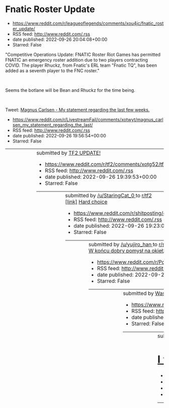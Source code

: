 # Fnatic Roster Update
 - https://www.reddit.com/r/leagueoflegends/comments/xou4jc/fnatic_roster_update/
 - RSS feed: http://www.reddit.com/.rss
 - date published: 2022-09-26 20:04:08+00:00
 - Starred: False

<!-- SC_OFF --><div class="md"><p>&quot;Competitive Operations Update: FNATIC Roster Riot Games has permitted FNATIC an emergency roster addition due to two players contracting COVID. The player Rhuckz, from Fnatic's ERL team &quot;Fnatic TQ&quot;, has been added as a seventh player to the FNC roster.&quot;</p> <p>&#x200b;</p> <p>Seems the botlane will be Bean and Rhuckz for the time being.</p> <p>&#x200b;</p> <p>Tweet: <a href="https://twitter.com/lolesports/status/1574489460699381760?cxt=HHwWg

# Magnus Carlsen - My statement regarding the last few weeks.
 - https://www.reddit.com/r/LivestreamFail/comments/xotwyt/magnus_carlsen_my_statement_regarding_the_last/
 - RSS feed: http://www.reddit.com/.rss
 - date published: 2022-09-26 19:56:54+00:00
 - Starred: False

<table> <tr><td> <a href="https://www.reddit.com/r/LivestreamFail/comments/xotwyt/magnus_carlsen_my_statement_regarding_the_last/"> <img alt="Magnus Carlsen - My statement regarding the last few weeks." src="https://external-preview.redd.it/o-bj2niYHA_hI5Nv8qrkUmDeFDrs-9fr_vawNPA-FbI.jpg?width=640&amp;crop=smart&amp;auto=webp&amp;s=f74a773e201e2e28bea8f31cfb907849f7b08c3e" title="Magnus Carlsen - My statement regarding the last few weeks." /> </a> </td><td> &#32; submitted by &#32; <a href="http

# TF2 UPDATE!
 - https://www.reddit.com/r/tf2/comments/xotg52/tf2_update/
 - RSS feed: http://www.reddit.com/.rss
 - date published: 2022-09-26 19:39:53+00:00
 - Starred: False

<table> <tr><td> <a href="https://www.reddit.com/r/tf2/comments/xotg52/tf2_update/"> <img alt="TF2 UPDATE!" src="https://b.thumbs.redditmedia.com/q7O4UGpIqI0TW5kduYgYymOF5ZRP8PyTuPbu3X483AI.jpg" title="TF2 UPDATE!" /> </a> </td><td> &#32; submitted by &#32; <a href="https://www.reddit.com/user/StaringCat_0"> /u/StaringCat_0 </a> &#32; to &#32; <a href="https://www.reddit.com/r/tf2/"> r/tf2 </a> <br /> <span><a href="https://www.reddit.com/gallery/xotg52">[link]</a></span> &#32; <span><a href="ht

# Hard choice
 - https://www.reddit.com/r/shitposting/comments/xosz7f/hard_choice/
 - RSS feed: http://www.reddit.com/.rss
 - date published: 2022-09-26 19:23:07+00:00
 - Starred: False

<table> <tr><td> <a href="https://www.reddit.com/r/shitposting/comments/xosz7f/hard_choice/"> <img alt="Hard choice" src="https://preview.redd.it/pu8ewt4j79q91.jpg?width=320&amp;crop=smart&amp;auto=webp&amp;s=c32d3eee88000cc77ea5a95d3812b5cabd50eaa7" title="Hard choice" /> </a> </td><td> &#32; submitted by &#32; <a href="https://www.reddit.com/user/yujiro_han"> /u/yujiro_han </a> &#32; to &#32; <a href="https://www.reddit.com/r/shitposting/"> r/shitposting </a> <br /> <span><a href="https://i.re

# W końcu dobry pomysł na okiełznanie inflacji. Tak jakby.
 - https://www.reddit.com/r/Polska/comments/xory8w/w_końcu_dobry_pomysł_na_okiełznanie_inflacji_tak/
 - RSS feed: http://www.reddit.com/.rss
 - date published: 2022-09-26 18:45:49+00:00
 - Starred: False

<table> <tr><td> <a href="https://www.reddit.com/r/Polska/comments/xory8w/w_końcu_dobry_pomysł_na_okiełznanie_inflacji_tak/"> <img alt="W końcu dobry pomysł na okiełznanie inflacji. Tak jakby." src="https://external-preview.redd.it/bfSr4wyPVaJrf8X40R_pYpN-CH6DKRoS8Sw2Xl6vpQ8.jpg?width=640&amp;crop=smart&amp;auto=webp&amp;s=87eeaf63dbbe68a1b9f8f7066b5589eb0a25ed72" title="W końcu dobry pomysł na okiełznanie inflacji. Tak jakby." /> </a> </td><td> &#32; submitted by &#32; <a href="https://www.redd

# Wasps are living creatures too and needs to be preserved!!
 - https://www.reddit.com/r/wholesomememes/comments/xorw0f/wasps_are_living_creatures_too_and_needs_to_be/
 - RSS feed: http://www.reddit.com/.rss
 - date published: 2022-09-26 18:43:26+00:00
 - Starred: False

<table> <tr><td> <a href="https://www.reddit.com/r/wholesomememes/comments/xorw0f/wasps_are_living_creatures_too_and_needs_to_be/"> <img alt="Wasps are living creatures too and needs to be preserved!!" src="https://preview.redd.it/wivhkg3g09q91.jpg?width=640&amp;crop=smart&amp;auto=webp&amp;s=918d0d605309f1e69e0c93defccfdb88f741a618" title="Wasps are living creatures too and needs to be preserved!!" /> </a> </td><td> &#32; submitted by &#32; <a href="https://www.reddit.com/user/4typical"> /u/4ty

# I wonder when will this subreddit get banned. Well at least Slovakia will join too.
 - https://www.reddit.com/r/2visegrad4you/comments/xoqz7w/i_wonder_when_will_this_subreddit_get_banned_well/
 - RSS feed: http://www.reddit.com/.rss
 - date published: 2022-09-26 18:09:51+00:00
 - Starred: False

<table> <tr><td> <a href="https://www.reddit.com/r/2visegrad4you/comments/xoqz7w/i_wonder_when_will_this_subreddit_get_banned_well/"> <img alt="I wonder when will this subreddit get banned. Well at least Slovakia will join too." src="https://preview.redd.it/vmoetvddu8q91.png?width=640&amp;crop=smart&amp;auto=webp&amp;s=fbe934d09c60817ad82448f8bcb03255f41dc44d" title="I wonder when will this subreddit get banned. Well at least Slovakia will join too." /> </a> </td><td> &#32; submitted by &#32; <a

# is this true?
 - https://www.reddit.com/r/poland/comments/xoqjv0/is_this_true/
 - RSS feed: http://www.reddit.com/.rss
 - date published: 2022-09-26 17:54:45+00:00
 - Starred: False

<table> <tr><td> <a href="https://www.reddit.com/r/poland/comments/xoqjv0/is_this_true/"> <img alt="is this true?" src="https://preview.redd.it/jkpewi3aa7q91.jpg?width=640&amp;crop=smart&amp;auto=webp&amp;s=97742c9851df9b67bb8dd81c35c36c28c0e29bc6" title="is this true?" /> </a> </td><td> &#32; submitted by &#32; <a href="https://www.reddit.com/user/Comfortable_Oil_4519"> /u/Comfortable_Oil_4519 </a> &#32; to &#32; <a href="https://www.reddit.com/r/poland/"> r/poland </a> <br /> <span><a href="ht

# Guess what kind of project i am building currently
 - https://www.reddit.com/r/ProgrammerHumor/comments/xoqgwf/guess_what_kind_of_project_i_am_building_currently/
 - RSS feed: http://www.reddit.com/.rss
 - date published: 2022-09-26 17:51:37+00:00
 - Starred: False

<table> <tr><td> <a href="https://www.reddit.com/r/ProgrammerHumor/comments/xoqgwf/guess_what_kind_of_project_i_am_building_currently/"> <img alt="Guess what kind of project i am building currently" src="https://preview.redd.it/ggo41644r8q91.png?width=640&amp;crop=smart&amp;auto=webp&amp;s=bc344d04701b1ebec5e05de80156e33f9cd8ca78" title="Guess what kind of project i am building currently" /> </a> </td><td> &#32; submitted by &#32; <a href="https://www.reddit.com/user/WorshipTheSofa"> /u/WorshipT

# Zaraz odleci
 - https://www.reddit.com/r/Polska_wpz/comments/xopyii/zaraz_odleci/
 - RSS feed: http://www.reddit.com/.rss
 - date published: 2022-09-26 17:32:53+00:00
 - Starred: False

<table> <tr><td> <a href="https://www.reddit.com/r/Polska_wpz/comments/xopyii/zaraz_odleci/"> <img alt="Zaraz odleci" src="https://preview.redd.it/3eyn3quon8q91.gif?width=640&amp;crop=smart&amp;s=f1fa135314202bff945f275383557d39817f6b75" title="Zaraz odleci" /> </a> </td><td> &#32; submitted by &#32; <a href="https://www.reddit.com/user/sajs0n"> /u/sajs0n </a> &#32; to &#32; <a href="https://www.reddit.com/r/Polska_wpz/"> r/Polska_wpz </a> <br /> <span><a href="https://i.redd.it/3eyn3quon8q91.gi

# cursed mom
 - https://www.reddit.com/r/goodanimemes/comments/xopr1g/cursed_mom/
 - RSS feed: http://www.reddit.com/.rss
 - date published: 2022-09-26 17:25:16+00:00
 - Starred: False

<table> <tr><td> <a href="https://www.reddit.com/r/goodanimemes/comments/xopr1g/cursed_mom/"> <img alt="cursed mom" src="https://preview.redd.it/6zz2wxmhm8q91.jpg?width=640&amp;crop=smart&amp;auto=webp&amp;s=8027c57ecf169ff49c3ee6f3fb0d726ca122424c" title="cursed mom" /> </a> </td><td> &#32; submitted by &#32; <a href="https://www.reddit.com/user/DragonofFantasya"> /u/DragonofFantasya </a> &#32; to &#32; <a href="https://www.reddit.com/r/goodanimemes/"> r/goodanimemes </a> <br /> <span><a href="

# hello, awesome people of Poland! is this thing known in your country and true?
 - https://www.reddit.com/r/poland/comments/xop3vt/hello_awesome_people_of_poland_is_this_thing/
 - RSS feed: http://www.reddit.com/.rss
 - date published: 2022-09-26 17:01:40+00:00
 - Starred: False

<table> <tr><td> <a href="https://www.reddit.com/r/poland/comments/xop3vt/hello_awesome_people_of_poland_is_this_thing/"> <img alt="hello, awesome people of Poland! is this thing known in your country and true?" src="https://preview.redd.it/7bk63hr9i8q91.png?width=640&amp;crop=smart&amp;auto=webp&amp;s=f0754e7900a251d381d1797256cb9dfd0f4079d4" title="hello, awesome people of Poland! is this thing known in your country and true?" /> </a> </td><td> &#32; submitted by &#32; <a href="https://www.red

# Have a little respect
 - https://www.reddit.com/r/dankmemes/comments/xoow69/have_a_little_respect/
 - RSS feed: http://www.reddit.com/.rss
 - date published: 2022-09-26 16:54:19+00:00
 - Starred: False

<table> <tr><td> <a href="https://www.reddit.com/r/dankmemes/comments/xoow69/have_a_little_respect/"> <img alt="Have a little respect" src="https://preview.redd.it/0cme1ivyg8q91.png?width=640&amp;crop=smart&amp;auto=webp&amp;s=33f9800bb93930f920abb194160fe16ef6f01dae" title="Have a little respect" /> </a> </td><td> &#32; submitted by &#32; <a href="https://www.reddit.com/user/wat_r_u_doin_stepbro"> /u/wat_r_u_doin_stepbro </a> &#32; to &#32; <a href="https://www.reddit.com/r/dankmemes/"> r/dankm

# Putin grants Russian citizenship to U.S. whistleblower Edward Snowden
 - https://www.reddit.com/r/worldnews/comments/xonl8h/putin_grants_russian_citizenship_to_us/
 - RSS feed: http://www.reddit.com/.rss
 - date published: 2022-09-26 16:07:14+00:00
 - Starred: False

&#32; submitted by &#32; <a href="https://www.reddit.com/user/AccurateSource2"> /u/AccurateSource2 </a> &#32; to &#32; <a href="https://www.reddit.com/r/worldnews/"> r/worldnews </a> <br /> <span><a href="https://www.reuters.com/world/europe/putin-grants-russian-citizenship-us-whistleblower-edward-snowden-2022-09-26/">[link]</a></span> &#32; <span><a href="https://www.reddit.com/r/worldnews/comments/xonl8h/putin_grants_russian_citizenship_to_us/">[comments]</a></span>

# 🍞‏‏‎ ‎‏‏‎ ‎‏‏‎ ‎‏‏‎ ‎‏‏‎ ‎‏‏‎ ‎‏‏‎ ‎‏‏‎ ‎‏‏‎ ‎‏‏‎ ‎‏‏‎ ‎‏‏‎ ‎‏‏‎ ‎
 - https://www.reddit.com/r/discordVideos/comments/xon97u/_/
 - RSS feed: http://www.reddit.com/.rss
 - date published: 2022-09-26 15:55:55+00:00
 - Starred: False

<table> <tr><td> <a href="https://www.reddit.com/r/discordVideos/comments/xon97u/_/"> <img alt="🍞‏‏‎ ‎‏‏‎ ‎‏‏‎ ‎‏‏‎ ‎‏‏‎ ‎‏‏‎ ‎‏‏‎ ‎‏‏‎ ‎‏‏‎ ‎‏‏‎ ‎‏‏‎ ‎‏‏‎ ‎‏‏‎ ‎" src="https://external-preview.redd.it/c1EwAnxaQ0-ubmDqfEgihO9PAp_Zz1NklHc_R-n0t0Y.png?width=640&amp;crop=smart&amp;auto=webp&amp;s=bb3736abec7a838dae3561cbbd47b0dd17152ec6" title="🍞‏‏‎ ‎‏‏‎ ‎‏‏‎ ‎‏‏‎ ‎‏‏‎ ‎‏‏‎ ‎‏‏‎ ‎‏‏‎ ‎‏‏‎ ‎‏‏‎ ‎‏‏‎ ‎‏‏‎ ‎‏‏‎ ‎" /> </a> </td><td> &#32; submitted by &#32; <a href="https://www.reddit.com/user/ATAXAM">

# Midas
 - https://www.reddit.com/r/Polska/comments/xomrk5/midas/
 - RSS feed: http://www.reddit.com/.rss
 - date published: 2022-09-26 15:37:55+00:00
 - Starred: False

<table> <tr><td> <a href="https://www.reddit.com/r/Polska/comments/xomrk5/midas/"> <img alt="Midas" src="https://preview.redd.it/zi2mj4y738q91.png?width=640&amp;crop=smart&amp;auto=webp&amp;s=2d92904a1f8a1a0acf51502d6dddfa0fa53eaa1e" title="Midas" /> </a> </td><td> &#32; submitted by &#32; <a href="https://www.reddit.com/user/woj-tek"> /u/woj-tek </a> &#32; to &#32; <a href="https://www.reddit.com/r/Polska/"> r/Polska </a> <br /> <span><a href="https://i.redd.it/zi2mj4y738q91.png">[link]</a></sp

# ಠ_ಠ
 - https://www.reddit.com/r/gaming/comments/xomdw9/ಠ_ಠ/
 - RSS feed: http://www.reddit.com/.rss
 - date published: 2022-09-26 15:24:14+00:00
 - Starred: False

<table> <tr><td> <a href="https://www.reddit.com/r/gaming/comments/xomdw9/ಠ_ಠ/"> <img alt="ಠ_ಠ" src="https://external-preview.redd.it/Zjsk-CNa6Ediz6E2PlGJigaquYo027f8oOtH4W8k1KU.jpg?width=640&amp;crop=smart&amp;auto=webp&amp;s=fe21d689227c103c6b86d7848df7b646cabffbf6" title="ಠ_ಠ" /> </a> </td><td> &#32; submitted by &#32; <a href="https://www.reddit.com/user/DFWV"> /u/DFWV </a> &#32; to &#32; <a href="https://www.reddit.com/r/gaming/"> r/gaming </a> <br /> <span><a href="https://i.imgur.com/Nt5m

# Трепещи Украина! 🤦‍♂️
 - https://www.reddit.com/r/ukraine/comments/xomc4d/трепещи_украина/
 - RSS feed: http://www.reddit.com/.rss
 - date published: 2022-09-26 15:22:26+00:00
 - Starred: False

<table> <tr><td> <a href="https://www.reddit.com/r/ukraine/comments/xomc4d/трепещи_украина/"> <img alt="Трепещи Украина! 🤦‍♂️" src="https://preview.redd.it/qb4i5mzi08q91.png?width=640&amp;crop=smart&amp;auto=webp&amp;s=936f12fd5e731b4b35fdeb9e4bfdc36f595d8cae" title="Трепещи Украина! 🤦‍♂️" /> </a> </td><td> &#32; submitted by &#32; <a href="https://www.reddit.com/user/Historical_Branch391"> /u/Historical_Branch391 </a> &#32; to &#32; <a href="https://www.reddit.com/r/ukraine/"> r/ukraine </a> <b

# Polska znika. "Rodzina? Dziękuję, mam lepsze hobby"
 - https://www.reddit.com/r/Polska/comments/xom2as/polska_znika_rodzina_dziękuję_mam_lepsze_hobby/
 - RSS feed: http://www.reddit.com/.rss
 - date published: 2022-09-26 15:12:32+00:00
 - Starred: False

<table> <tr><td> <a href="https://www.reddit.com/r/Polska/comments/xom2as/polska_znika_rodzina_dziękuję_mam_lepsze_hobby/"> <img alt="Polska znika. &quot;Rodzina? Dziękuję, mam lepsze hobby&quot;" src="https://external-preview.redd.it/vkfgiFj2zaI3XkLRprWGz9LvSw6Z5z9D9_qsu9PABy0.jpg?width=640&amp;crop=smart&amp;auto=webp&amp;s=51293ab56c980885aa207291014fa072e64b60f4" title="Polska znika. &quot;Rodzina? Dziękuję, mam lepsze hobby&quot;" /> </a> </td><td> &#32; submitted by &#32; <a href="https://

# Ran into Leclerc while walking home
 - https://www.reddit.com/r/formula1/comments/xolkod/ran_into_leclerc_while_walking_home/
 - RSS feed: http://www.reddit.com/.rss
 - date published: 2022-09-26 14:55:06+00:00
 - Starred: False

<table> <tr><td> <a href="https://www.reddit.com/r/formula1/comments/xolkod/ran_into_leclerc_while_walking_home/"> <img alt="Ran into Leclerc while walking home" src="https://preview.redd.it/okpm4pnpv7q91.jpg?width=640&amp;crop=smart&amp;auto=webp&amp;s=454672fcec3c76d21583d370ae5aa70295a1abd3" title="Ran into Leclerc while walking home" /> </a> </td><td> &#32; submitted by &#32; <a href="https://www.reddit.com/user/PistaCaster"> /u/PistaCaster </a> &#32; to &#32; <a href="https://www.reddit.com

# Is this worth breaking up with my boyfriend over this?
 - https://www.reddit.com/r/teenagers/comments/xokttf/is_this_worth_breaking_up_with_my_boyfriend_over/
 - RSS feed: http://www.reddit.com/.rss
 - date published: 2022-09-26 14:27:15+00:00
 - Starred: False

<!-- SC_OFF --><div class="md"><p>Is this worth breaking up with my boyfriend over?</p> <p>I (19f) and my boyfriend (20m) were having sex and he keeps making Clash Royale references during sex.</p> <p>For context we've been in a relationship for about four months and he's always been a huge fan of the game Clash Royale. I never really had a problem with it until it started getting in the way of our intimate times. Before we have sex he always says &quot;time to play Clash Royale&quot; as if it's

# man slaps bear in face, while defending dogs and gf.
 - https://www.reddit.com/r/nextfuckinglevel/comments/xoksx4/man_slaps_bear_in_face_while_defending_dogs_and_gf/
 - RSS feed: http://www.reddit.com/.rss
 - date published: 2022-09-26 14:26:17+00:00
 - Starred: False

&#32; submitted by &#32; <a href="https://www.reddit.com/user/QuestionableSpoon"> /u/QuestionableSpoon </a> &#32; to &#32; <a href="https://www.reddit.com/r/nextfuckinglevel/"> r/nextfuckinglevel </a> <br /> <span><a href="https://v.redd.it/7a9izekkq7q91">[link]</a></span> &#32; <span><a href="https://www.reddit.com/r/nextfuckinglevel/comments/xoksx4/man_slaps_bear_in_face_while_defending_dogs_and_gf/">[comments]</a></span>

# Na chodniku przed kościołem wypisała hasła poparcia dla społeczności LGBTQ+ i krytyczne wobec Kościoła. Policja zakuła ją w kajdanki.
 - https://www.reddit.com/r/Polska/comments/xokkx2/na_chodniku_przed_kościołem_wypisała_hasła/
 - RSS feed: http://www.reddit.com/.rss
 - date published: 2022-09-26 14:17:53+00:00
 - Starred: False

<table> <tr><td> <a href="https://www.reddit.com/r/Polska/comments/xokkx2/na_chodniku_przed_kościołem_wypisała_hasła/"> <img alt="Na chodniku przed kościołem wypisała hasła poparcia dla społeczności LGBTQ+ i krytyczne wobec Kościoła. Policja zakuła ją w kajdanki." src="https://external-preview.redd.it/Vrl81_1jFRgVj35pH9PHKYx43n0gfv4yCFoP3pJFs-Y.jpg?width=640&amp;crop=smart&amp;auto=webp&amp;s=6ccbc75d23eabcb11c0106800fc46aa7a16e1d71" title="Na chodniku przed kościołem wypisała hasła poparcia dla

# According to esportmaniacos ocelote had to sell his shares of g2 in order to keep the team in the LEC
 - https://www.reddit.com/r/leagueoflegends/comments/xokj3f/according_to_esportmaniacos_ocelote_had_to_sell/
 - RSS feed: http://www.reddit.com/.rss
 - date published: 2022-09-26 14:15:55+00:00
 - Starred: False

<table> <tr><td> <a href="https://www.reddit.com/r/leagueoflegends/comments/xokj3f/according_to_esportmaniacos_ocelote_had_to_sell/"> <img alt="According to esportmaniacos ocelote had to sell his shares of g2 in order to keep the team in the LEC" src="https://external-preview.redd.it/yE8CIrDvv9hLiuZcChaI8lp4B3ttwVwnTG9Ppbl2ncw.jpg?width=640&amp;crop=smart&amp;auto=webp&amp;s=c2e685f7671c3106e1f43e7482d54dd8393a9ac4" title="According to esportmaniacos ocelote had to sell his shares of g2 in order

# What is a TV show you got really far into but eventually quit watching before its conclusion?
 - https://www.reddit.com/r/AskReddit/comments/xokehw/what_is_a_tv_show_you_got_really_far_into_but/
 - RSS feed: http://www.reddit.com/.rss
 - date published: 2022-09-26 14:11:03+00:00
 - Starred: False

&#32; submitted by &#32; <a href="https://www.reddit.com/user/shamanKAshamanTAKA"> /u/shamanKAshamanTAKA </a> &#32; to &#32; <a href="https://www.reddit.com/r/AskReddit/"> r/AskReddit </a> <br /> <span><a href="https://www.reddit.com/r/AskReddit/comments/xokehw/what_is_a_tv_show_you_got_really_far_into_but/">[link]</a></span> &#32; <span><a href="https://www.reddit.com/r/AskReddit/comments/xokehw/what_is_a_tv_show_you_got_really_far_into_but/">[comments]</a></span>

# Info on Ayaka’s outfit , via uncle DD
 - https://www.reddit.com/r/Genshin_Impact_Leaks/comments/xojwgh/info_on_ayakas_outfit_via_uncle_dd/
 - RSS feed: http://www.reddit.com/.rss
 - date published: 2022-09-26 13:51:52+00:00
 - Starred: False

<table> <tr><td> <a href="https://www.reddit.com/r/Genshin_Impact_Leaks/comments/xojwgh/info_on_ayakas_outfit_via_uncle_dd/"> <img alt="Info on Ayaka’s outfit , via uncle DD" src="https://preview.redd.it/iin0zgnfk7q91.jpg?width=640&amp;crop=smart&amp;auto=webp&amp;s=ecd00dfe9d75a6baca8f81600db7bb92bcd50b18" title="Info on Ayaka’s outfit , via uncle DD" /> </a> </td><td> &#32; submitted by &#32; <a href="https://www.reddit.com/user/Fair-Order7157"> /u/Fair-Order7157 </a> &#32; to &#32; <a href="h

# X
 - https://www.reddit.com/r/LeagueOfMemes/comments/xojruy/x/
 - RSS feed: http://www.reddit.com/.rss
 - date published: 2022-09-26 13:46:51+00:00
 - Starred: False

<table> <tr><td> <a href="https://www.reddit.com/r/LeagueOfMemes/comments/xojruy/x/"> <img alt="X" src="https://preview.redd.it/e243vlyij7q91.jpg?width=640&amp;crop=smart&amp;auto=webp&amp;s=45744b4389b073435484625e90297807b6eab3f2" title="X" /> </a> </td><td> &#32; submitted by &#32; <a href="https://www.reddit.com/user/RipAccomplished9273"> /u/RipAccomplished9273 </a> &#32; to &#32; <a href="https://www.reddit.com/r/LeagueOfMemes/"> r/LeagueOfMemes </a> <br /> <span><a href="https://i.redd.it/

# Ksiadz na Tik-tok ocenia chlopcow z dziewczynkami
 - https://www.reddit.com/r/Polska/comments/xoj6mn/ksiadz_na_tiktok_ocenia_chlopcow_z_dziewczynkami/
 - RSS feed: http://www.reddit.com/.rss
 - date published: 2022-09-26 13:22:53+00:00
 - Starred: False

<table> <tr><td> <a href="https://www.reddit.com/r/Polska/comments/xoj6mn/ksiadz_na_tiktok_ocenia_chlopcow_z_dziewczynkami/"> <img alt="Ksiadz na Tik-tok ocenia chlopcow z dziewczynkami" src="https://external-preview.redd.it/OvNtMF2RZt2xXNKB7U6f2t6zlMCH24lHF2KLL6xCgH4.png?width=640&amp;crop=smart&amp;auto=webp&amp;s=87bb31c1b8ae6235caf5291524b4bfee7d740ef9" title="Ksiadz na Tik-tok ocenia chlopcow z dziewczynkami" /> </a> </td><td> &#32; submitted by &#32; <a href="https://www.reddit.com/user/Ld

# Arab teens film themselves going around Italy trying to intimidate women, Italian man steps in.
 - https://www.reddit.com/r/WinStupidPrizes/comments/xoilih/arab_teens_film_themselves_going_around_italy/
 - RSS feed: http://www.reddit.com/.rss
 - date published: 2022-09-26 12:59:08+00:00
 - Starred: False

<table> <tr><td> <a href="https://www.reddit.com/r/WinStupidPrizes/comments/xoilih/arab_teens_film_themselves_going_around_italy/"> <img alt="Arab teens film themselves going around Italy trying to intimidate women, Italian man steps in." src="https://external-preview.redd.it/ivc5bNSLEKZCmxHbBdnwIcjmIIQ0r0bRQUkII_yqyu4.png?width=320&amp;crop=smart&amp;auto=webp&amp;s=9635fda2bbe5bc12d3d33e1b834b47c738588c07" title="Arab teens film themselves going around Italy trying to intimidate women, Italian

# we're not related by blood so it's okay right?
 - https://www.reddit.com/r/dankmemes/comments/xoi6hw/were_not_related_by_blood_so_its_okay_right/
 - RSS feed: http://www.reddit.com/.rss
 - date published: 2022-09-26 12:40:32+00:00
 - Starred: False

<table> <tr><td> <a href="https://www.reddit.com/r/dankmemes/comments/xoi6hw/were_not_related_by_blood_so_its_okay_right/"> <img alt="we're not related by blood so it's okay right?" src="https://preview.redd.it/xukjr0yo77q91.jpg?width=640&amp;crop=smart&amp;auto=webp&amp;s=79f430850100732af2a9250bcc1bcf9b97ac7cef" title="we're not related by blood so it's okay right?" /> </a> </td><td> &#32; submitted by &#32; <a href="https://www.reddit.com/user/wat_r_u_doin_stepbro"> /u/wat_r_u_doin_stepbro </

# its me, im that friend
 - https://www.reddit.com/r/shitposting/comments/xoi0dp/its_me_im_that_friend/
 - RSS feed: http://www.reddit.com/.rss
 - date published: 2022-09-26 12:32:39+00:00
 - Starred: False

<table> <tr><td> <a href="https://www.reddit.com/r/shitposting/comments/xoi0dp/its_me_im_that_friend/"> <img alt="its me, im that friend" src="https://preview.redd.it/jfbu5fpa67q91.gif?width=320&amp;crop=smart&amp;s=227b0f9e521af008acd6374fae81681b96f9d31f" title="its me, im that friend" /> </a> </td><td> &#32; submitted by &#32; <a href="https://www.reddit.com/user/justundead"> /u/justundead </a> &#32; to &#32; <a href="https://www.reddit.com/r/shitposting/"> r/shitposting </a> <br /> <span><a 

# False alarm guys
 - https://www.reddit.com/r/funny/comments/xoh87t/false_alarm_guys/
 - RSS feed: http://www.reddit.com/.rss
 - date published: 2022-09-26 11:57:25+00:00
 - Starred: False

<table> <tr><td> <a href="https://www.reddit.com/r/funny/comments/xoh87t/false_alarm_guys/"> <img alt="False alarm guys" src="https://preview.redd.it/svhkbvj007q91.jpg?width=640&amp;crop=smart&amp;auto=webp&amp;s=ab5ffd47dde4bfaf0ac30333c9cc64fe5712a568" title="False alarm guys" /> </a> </td><td> &#32; submitted by &#32; <a href="https://www.reddit.com/user/jakepaulfanxd"> /u/jakepaulfanxd </a> &#32; to &#32; <a href="https://www.reddit.com/r/funny/"> r/funny </a> <br /> <span><a href="https://i

# No Alt Sprint for Kusanali (look at the last line)
 - https://www.reddit.com/r/Genshin_Impact_Leaks/comments/xoh7ke/no_alt_sprint_for_kusanali_look_at_the_last_line/
 - RSS feed: http://www.reddit.com/.rss
 - date published: 2022-09-26 11:56:32+00:00
 - Starred: False

<table> <tr><td> <a href="https://www.reddit.com/r/Genshin_Impact_Leaks/comments/xoh7ke/no_alt_sprint_for_kusanali_look_at_the_last_line/"> <img alt="No Alt Sprint for Kusanali (look at the last line)" src="https://preview.redd.it/gy1vabquz6q91.jpg?width=640&amp;crop=smart&amp;auto=webp&amp;s=9ca23169976b0b26854b9be1481e4bbcb352a418" title="No Alt Sprint for Kusanali (look at the last line)" /> </a> </td><td> &#32; submitted by &#32; <a href="https://www.reddit.com/user/APerson567i"> /u/APerson5

# does anyone know where I can exchange this to current 500zl? I've got some at home but don't know if it's worth anything today...
 - https://www.reddit.com/r/poland/comments/xoh21s/does_anyone_know_where_i_can_exchange_this_to/
 - RSS feed: http://www.reddit.com/.rss
 - date published: 2022-09-26 11:49:15+00:00
 - Starred: False

<table> <tr><td> <a href="https://www.reddit.com/r/poland/comments/xoh21s/does_anyone_know_where_i_can_exchange_this_to/"> <img alt="does anyone know where I can exchange this to current 500zl? I've got some at home but don't know if it's worth anything today..." src="https://a.thumbs.redditmedia.com/qDZMTzCVUUpmjjQdnxONcGUD3A92U4NaVwG-AMnpR44.jpg" title="does anyone know where I can exchange this to current 500zl? I've got some at home but don't know if it's worth anything today..." /> </a> </t

# Zabezpieczenie wyborów 2023 przed fałszerstwem
 - https://www.reddit.com/r/Polska_wpz/comments/xogf30/zabezpieczenie_wyborów_2023_przed_fałszerstwem/
 - RSS feed: http://www.reddit.com/.rss
 - date published: 2022-09-26 11:18:41+00:00
 - Starred: False

<table> <tr><td> <a href="https://www.reddit.com/r/Polska_wpz/comments/xogf30/zabezpieczenie_wyborów_2023_przed_fałszerstwem/"> <img alt="Zabezpieczenie wyborów 2023 przed fałszerstwem" src="https://preview.redd.it/r3fry1h3t6q91.png?width=640&amp;crop=smart&amp;auto=webp&amp;s=f6a383edd000abc07a0987d11fb0ccfcd7072fa1" title="Zabezpieczenie wyborów 2023 przed fałszerstwem" /> </a> </td><td> &#32; submitted by &#32; <a href="https://www.reddit.com/user/CogitoXP"> /u/CogitoXP </a> &#32; to &#32; <a

# Zabezpieczenie wyborów 2023 przed fałszerstwem
 - https://www.reddit.com/r/Polska/comments/xog7zo/zabezpieczenie_wyborów_2023_przed_fałszerstwem/
 - RSS feed: http://www.reddit.com/.rss
 - date published: 2022-09-26 11:08:50+00:00
 - Starred: False

<table> <tr><td> <a href="https://www.reddit.com/r/Polska/comments/xog7zo/zabezpieczenie_wyborów_2023_przed_fałszerstwem/"> <img alt="Zabezpieczenie wyborów 2023 przed fałszerstwem" src="https://preview.redd.it/jq0y5bdcr6q91.png?width=640&amp;crop=smart&amp;auto=webp&amp;s=640b29822039150b77b14d1054394089039a5cc7" title="Zabezpieczenie wyborów 2023 przed fałszerstwem" /> </a> </td><td> &#32; submitted by &#32; <a href="https://www.reddit.com/user/CogitoXP"> /u/CogitoXP </a> &#32; to &#32; <a hre

# how far will this go?🗿
 - https://www.reddit.com/r/shitposting/comments/xog5ax/how_far_will_this_go/
 - RSS feed: http://www.reddit.com/.rss
 - date published: 2022-09-26 11:05:06+00:00
 - Starred: False

<table> <tr><td> <a href="https://www.reddit.com/r/shitposting/comments/xog5ax/how_far_will_this_go/"> <img alt="how far will this go?🗿" src="https://preview.redd.it/32didlloq6q91.jpg?width=640&amp;crop=smart&amp;auto=webp&amp;s=b66d6198bb21a5a2d67abf065ae31ce9019061ad" title="how far will this go?🗿" /> </a> </td><td> &#32; submitted by &#32; <a href="https://www.reddit.com/user/iii-iii-iii-iii-iii"> /u/iii-iii-iii-iii-iii </a> &#32; to &#32; <a href="https://www.reddit.com/r/shitposting/"> r/sh

# To get a roommate
 - https://www.reddit.com/r/therewasanattempt/comments/xofg1g/to_get_a_roommate/
 - RSS feed: http://www.reddit.com/.rss
 - date published: 2022-09-26 10:28:01+00:00
 - Starred: False

<table> <tr><td> <a href="https://www.reddit.com/r/therewasanattempt/comments/xofg1g/to_get_a_roommate/"> <img alt="To get a roommate" src="https://preview.redd.it/i09aj132k6q91.jpg?width=640&amp;crop=smart&amp;auto=webp&amp;s=056c9bbb680c905b7f7ab291b99dc903b79ace53" title="To get a roommate" /> </a> </td><td> &#32; submitted by &#32; <a href="https://www.reddit.com/user/Arzene98"> /u/Arzene98 </a> &#32; to &#32; <a href="https://www.reddit.com/r/therewasanattempt/"> r/therewasanattempt </a> <b

# Fontaine crumbs from Nahida drip marketing
 - https://www.reddit.com/r/Genshin_Impact_Leaks/comments/xofe4q/fontaine_crumbs_from_nahida_drip_marketing/
 - RSS feed: http://www.reddit.com/.rss
 - date published: 2022-09-26 10:25:01+00:00
 - Starred: False

<table> <tr><td> <a href="https://www.reddit.com/r/Genshin_Impact_Leaks/comments/xofe4q/fontaine_crumbs_from_nahida_drip_marketing/"> <img alt="Fontaine crumbs from Nahida drip marketing" src="https://preview.redd.it/yxk686iij6q91.png?width=640&amp;crop=smart&amp;auto=webp&amp;s=eb47edad350b19eddc4e388ec8182259b6d07273" title="Fontaine crumbs from Nahida drip marketing" /> </a> </td><td> &#32; submitted by &#32; <a href="https://www.reddit.com/user/tahmkenchisbroken"> /u/tahmkenchisbroken </a> &

# Witam, czy jest tu ktoś kto pracował w czymś takim albo interesował się tego typu ogłoszeniami i mógłby powiedzieć cos więcej na ten temat?
 - https://www.reddit.com/r/Polska/comments/xofcto/witam_czy_jest_tu_ktoś_kto_pracował_w_czymś_takim/
 - RSS feed: http://www.reddit.com/.rss
 - date published: 2022-09-26 10:22:55+00:00
 - Starred: False

<table> <tr><td> <a href="https://www.reddit.com/r/Polska/comments/xofcto/witam_czy_jest_tu_ktoś_kto_pracował_w_czymś_takim/"> <img alt="Witam, czy jest tu ktoś kto pracował w czymś takim albo interesował się tego typu ogłoszeniami i mógłby powiedzieć cos więcej na ten temat?" src="https://preview.redd.it/gd837pi5j6q91.jpg?width=640&amp;crop=smart&amp;auto=webp&amp;s=c3616375db645cc61cd3740d0389c71e6e5001cf" title="Witam, czy jest tu ktoś kto pracował w czymś takim albo interesował się tego typu

# HD and full art for Layla and Nahida
 - https://www.reddit.com/r/Genshin_Impact_Leaks/comments/xof8sz/hd_and_full_art_for_layla_and_nahida/
 - RSS feed: http://www.reddit.com/.rss
 - date published: 2022-09-26 10:16:30+00:00
 - Starred: False

<table> <tr><td> <a href="https://www.reddit.com/r/Genshin_Impact_Leaks/comments/xof8sz/hd_and_full_art_for_layla_and_nahida/"> <img alt="HD and full art for Layla and Nahida" src="https://b.thumbs.redditmedia.com/wkEurYPX552grxuG7LI4TsHsJwMUZkwU92AjoFYkH0c.jpg" title="HD and full art for Layla and Nahida" /> </a> </td><td> &#32; submitted by &#32; <a href="https://www.reddit.com/user/Srtzen"> /u/Srtzen </a> &#32; to &#32; <a href="https://www.reddit.com/r/Genshin_Impact_Leaks/"> r/Genshin_Impac

# Swastika-wearing gunman kills 13 at Russian school
 - https://www.reddit.com/r/worldnews/comments/xof6c1/swastikawearing_gunman_kills_13_at_russian_school/
 - RSS feed: http://www.reddit.com/.rss
 - date published: 2022-09-26 10:12:45+00:00
 - Starred: False

&#32; submitted by &#32; <a href="https://www.reddit.com/user/ICantDecideMyName"> /u/ICantDecideMyName </a> &#32; to &#32; <a href="https://www.reddit.com/r/worldnews/"> r/worldnews </a> <br /> <span><a href="https://www.reuters.com/world/europe/gunman-opens-fire-school-russias-izhevsk-russian-media-cites-local-police-2022-09-26/">[link]</a></span> &#32; <span><a href="https://www.reddit.com/r/worldnews/comments/xof6c1/swastikawearing_gunman_kills_13_at_russian_school/">[comments]</a></span>

# Based reddit 👌🏿🗿
 - https://www.reddit.com/r/shitposting/comments/xof5lh/based_reddit/
 - RSS feed: http://www.reddit.com/.rss
 - date published: 2022-09-26 10:11:41+00:00
 - Starred: False

<table> <tr><td> <a href="https://www.reddit.com/r/shitposting/comments/xof5lh/based_reddit/"> <img alt="Based reddit 👌🏿🗿" src="https://external-preview.redd.it/zykPyKOLJKxpl82DlSN_r0qPMCpkaPxstZnoCyJIpL0.png?width=640&amp;crop=smart&amp;auto=webp&amp;s=309a1f269821f8dc183c51a27ce367aebfe93483" title="Based reddit 👌🏿🗿" /> </a> </td><td> &#32; submitted by &#32; <a href="https://www.reddit.com/user/based-monkey"> /u/based-monkey </a> &#32; to &#32; <a href="https://www.reddit.com/r/shitposting/">

# Święta hipokryzja. Matka Teresa z Kalkuty, zamiast walczyć z biedą, tylko ją utrwalała
 - https://www.reddit.com/r/Polska/comments/xof380/święta_hipokryzja_matka_teresa_z_kalkuty_zamiast/
 - RSS feed: http://www.reddit.com/.rss
 - date published: 2022-09-26 10:08:00+00:00
 - Starred: False

<table> <tr><td> <a href="https://www.reddit.com/r/Polska/comments/xof380/święta_hipokryzja_matka_teresa_z_kalkuty_zamiast/"> <img alt="Święta hipokryzja. Matka Teresa z Kalkuty, zamiast walczyć z biedą, tylko ją utrwalała" src="https://external-preview.redd.it/VeqaKKX3rhpWMbD6IkbPWnFwi1JTZSMGfXe9YYk_Zn0.jpg?width=640&amp;crop=smart&amp;auto=webp&amp;s=eaf041dc0cbe8a06546caf1d7158288065efa72e" title="Święta hipokryzja. Matka Teresa z Kalkuty, zamiast walczyć z biedą, tylko ją utrwalała" /> </a> 

# Layla drip marketing
 - https://www.reddit.com/r/Genshin_Impact/comments/xof0a6/layla_drip_marketing/
 - RSS feed: http://www.reddit.com/.rss
 - date published: 2022-09-26 10:03:19+00:00
 - Starred: False

<table> <tr><td> <a href="https://www.reddit.com/r/Genshin_Impact/comments/xof0a6/layla_drip_marketing/"> <img alt="Layla drip marketing" src="https://preview.redd.it/osuti4knf6q91.jpg?width=640&amp;crop=smart&amp;auto=webp&amp;s=89b59f1e6933d9bde2f87cb57caa8f26616ca675" title="Layla drip marketing" /> </a> </td><td> &#32; submitted by &#32; <a href="https://www.reddit.com/user/Facinatedhomie"> /u/Facinatedhomie </a> &#32; to &#32; <a href="https://www.reddit.com/r/Genshin_Impact/"> r/Genshin_Im

# To all scout mains, You have a dinner date for seven... what time do you arrive?
 - https://www.reddit.com/r/tf2/comments/xoeztl/to_all_scout_mains_you_have_a_dinner_date_for/
 - RSS feed: http://www.reddit.com/.rss
 - date published: 2022-09-26 10:02:40+00:00
 - Starred: False

<table> <tr><td> <a href="https://www.reddit.com/r/tf2/comments/xoeztl/to_all_scout_mains_you_have_a_dinner_date_for/"> <img alt="To all scout mains, You have a dinner date for seven... what time do you arrive?" src="https://preview.redd.it/4xetonhjf6q91.jpg?width=640&amp;crop=smart&amp;auto=webp&amp;s=7e04bbb1acc04001988a78adad5a62e65ae136aa" title="To all scout mains, You have a dinner date for seven... what time do you arrive?" /> </a> </td><td> &#32; submitted by &#32; <a href="https://www.r

# Nahida drip marketing
 - https://www.reddit.com/r/Genshin_Impact_Leaks/comments/xoezbz/nahida_drip_marketing/
 - RSS feed: http://www.reddit.com/.rss
 - date published: 2022-09-26 10:01:52+00:00
 - Starred: False

<table> <tr><td> <a href="https://www.reddit.com/r/Genshin_Impact_Leaks/comments/xoezbz/nahida_drip_marketing/"> <img alt="Nahida drip marketing" src="https://b.thumbs.redditmedia.com/TsmD89yn8squCputJDVHTMfG-nQfPdnKehWgcp7BdQA.jpg" title="Nahida drip marketing" /> </a> </td><td> &#32; submitted by &#32; <a href="https://www.reddit.com/user/Srtzen"> /u/Srtzen </a> &#32; to &#32; <a href="https://www.reddit.com/r/Genshin_Impact_Leaks/"> r/Genshin_Impact_Leaks </a> <br /> <span><a href="https://ww

# Layla Drip Marketing
 - https://www.reddit.com/r/Genshin_Impact_Leaks/comments/xoez88/layla_drip_marketing/
 - RSS feed: http://www.reddit.com/.rss
 - date published: 2022-09-26 10:01:41+00:00
 - Starred: False

<table> <tr><td> <a href="https://www.reddit.com/r/Genshin_Impact_Leaks/comments/xoez88/layla_drip_marketing/"> <img alt="Layla Drip Marketing" src="https://preview.redd.it/0depa25df6q91.jpg?width=640&amp;crop=smart&amp;auto=webp&amp;s=b7d7b188e5bfae6aa0f972d385d27ac8d59ad64c" title="Layla Drip Marketing" /> </a> </td><td> &#32; submitted by &#32; <a href="https://www.reddit.com/user/lloydschreave"> /u/lloydschreave </a> &#32; to &#32; <a href="https://www.reddit.com/r/Genshin_Impact_Leaks/"> r/

# Graphics are nothing compared to a good story and gameplay
 - https://www.reddit.com/r/gaming/comments/xoevz2/graphics_are_nothing_compared_to_a_good_story_and/
 - RSS feed: http://www.reddit.com/.rss
 - date published: 2022-09-26 09:57:22+00:00
 - Starred: False

<table> <tr><td> <a href="https://www.reddit.com/r/gaming/comments/xoevz2/graphics_are_nothing_compared_to_a_good_story_and/"> <img alt="Graphics are nothing compared to a good story and gameplay" src="https://preview.redd.it/bpby4ifle6q91.jpg?width=640&amp;crop=smart&amp;auto=webp&amp;s=d4c22ebdba682da38a7798bab54c099608d323e5" title="Graphics are nothing compared to a good story and gameplay" /> </a> </td><td> &#32; submitted by &#32; <a href="https://www.reddit.com/user/Quelanight2324"> /u/Qu

# Największy błąd w moim życiu
 - https://www.reddit.com/r/Polska/comments/xoeosg/największy_błąd_w_moim_życiu/
 - RSS feed: http://www.reddit.com/.rss
 - date published: 2022-09-26 09:46:03+00:00
 - Starred: False

<table> <tr><td> <a href="https://www.reddit.com/r/Polska/comments/xoeosg/największy_błąd_w_moim_życiu/"> <img alt="Największy błąd w moim życiu" src="https://preview.redd.it/r0hvj1qkc6q91.jpg?width=640&amp;crop=smart&amp;auto=webp&amp;s=0995f9bd7ddaa182232871299104e401fbda3dd9" title="Największy błąd w moim życiu" /> </a> </td><td> &#32; submitted by &#32; <a href="https://www.reddit.com/user/Vaksik"> /u/Vaksik </a> &#32; to &#32; <a href="https://www.reddit.com/r/Polska/"> r/Polska </a> <br />

# Male football player Mateusz Wieteska.. why is name not Wieteski? I thousgh 'ska' was the feminine
 - https://www.reddit.com/r/poland/comments/xoem6w/male_football_player_mateusz_wieteska_why_is_name/
 - RSS feed: http://www.reddit.com/.rss
 - date published: 2022-09-26 09:41:49+00:00
 - Starred: False

<table> <tr><td> <a href="https://www.reddit.com/r/poland/comments/xoem6w/male_football_player_mateusz_wieteska_why_is_name/"> <img alt="Male football player Mateusz Wieteska.. why is name not Wieteski? I thousgh 'ska' was the feminine" src="https://preview.redd.it/t0nxbudtb6q91.jpg?width=640&amp;crop=smart&amp;auto=webp&amp;s=16373c19d599f68a85177bffd93b4fb5b4d3609b" title="Male football player Mateusz Wieteska.. why is name not Wieteski? I thousgh 'ska' was the feminine" /> </a> </td><td> &#32

# Google Chrome [*] 2008-2022
 - https://www.reddit.com/r/Polska_wpz/comments/xoekfh/google_chrome_20082022/
 - RSS feed: http://www.reddit.com/.rss
 - date published: 2022-09-26 09:38:59+00:00
 - Starred: False

<table> <tr><td> <a href="https://www.reddit.com/r/Polska_wpz/comments/xoekfh/google_chrome_20082022/"> <img alt="Google Chrome [*] 2008-2022" src="https://preview.redd.it/qzvtmifbb6q91.jpg?width=640&amp;crop=smart&amp;auto=webp&amp;s=feb87fe11a70159b7fe69f3604fc912e79dacd55" title="Google Chrome [*] 2008-2022" /> </a> </td><td> &#32; submitted by &#32; <a href="https://www.reddit.com/user/RainNightFlower"> /u/RainNightFlower </a> &#32; to &#32; <a href="https://www.reddit.com/r/Polska_wpz/"> r/

# Benzyna😋
 - https://www.reddit.com/r/okkolegauposledzony/comments/xoe8ku/benzyna/
 - RSS feed: http://www.reddit.com/.rss
 - date published: 2022-09-26 09:20:21+00:00
 - Starred: False

<table> <tr><td> <a href="https://www.reddit.com/r/okkolegauposledzony/comments/xoe8ku/benzyna/"> <img alt="Benzyna😋" src="https://preview.redd.it/04ffptjz76q91.png?width=640&amp;crop=smart&amp;auto=webp&amp;s=ce93dc3c75f38f55fe3c0a418f240b1e1ed25c27" title="Benzyna😋" /> </a> </td><td> &#32; submitted by &#32; <a href="https://www.reddit.com/user/Kreciakyt"> /u/Kreciakyt </a> &#32; to &#32; <a href="https://www.reddit.com/r/okkolegauposledzony/"> r/okkolegauposledzony </a> <br /> <span><a href="

# Most Viewed Porn Category by Women in Europe
 - https://www.reddit.com/r/MapPorn/comments/xoe3fv/most_viewed_porn_category_by_women_in_europe/
 - RSS feed: http://www.reddit.com/.rss
 - date published: 2022-09-26 09:11:55+00:00
 - Starred: False

<table> <tr><td> <a href="https://www.reddit.com/r/MapPorn/comments/xoe3fv/most_viewed_porn_category_by_women_in_europe/"> <img alt="Most Viewed Porn Category by Women in Europe" src="https://preview.redd.it/aohv6hih66q91.jpg?width=640&amp;crop=smart&amp;auto=webp&amp;s=a169873a234bca4d996cd7cceab47361d477beaf" title="Most Viewed Porn Category by Women in Europe" /> </a> </td><td> &#32; submitted by &#32; <a href="https://www.reddit.com/user/Miss_Lizz69"> /u/Miss_Lizz69 </a> &#32; to &#32; <a hr

# Seriously, I never come behind here
 - https://www.reddit.com/r/tf2/comments/xodqnu/seriously_i_never_come_behind_here/
 - RSS feed: http://www.reddit.com/.rss
 - date published: 2022-09-26 08:51:43+00:00
 - Starred: False

<table> <tr><td> <a href="https://www.reddit.com/r/tf2/comments/xodqnu/seriously_i_never_come_behind_here/"> <img alt="Seriously, I never come behind here" src="https://preview.redd.it/3f4qfybu26q91.png?width=640&amp;crop=smart&amp;auto=webp&amp;s=fb52b11ad25deca7faa053b088b59f64cbe2359d" title="Seriously, I never come behind here" /> </a> </td><td> &#32; submitted by &#32; <a href="https://www.reddit.com/user/TheWhiteTortoise"> /u/TheWhiteTortoise </a> &#32; to &#32; <a href="https://www.reddit

# I’m honestly afraid to google it too
 - https://www.reddit.com/r/memes/comments/xodmkh/im_honestly_afraid_to_google_it_too/
 - RSS feed: http://www.reddit.com/.rss
 - date published: 2022-09-26 08:44:52+00:00
 - Starred: False

<table> <tr><td> <a href="https://www.reddit.com/r/memes/comments/xodmkh/im_honestly_afraid_to_google_it_too/"> <img alt="I’m honestly afraid to google it too" src="https://preview.redd.it/ysxxasxn16q91.jpg?width=640&amp;crop=smart&amp;auto=webp&amp;s=ab2d2ea0e4dd27b195fc39fc9608680ec2d76ea0" title="I’m honestly afraid to google it too" /> </a> </td><td> &#32; submitted by &#32; <a href="https://www.reddit.com/user/BoymanAndGirldog"> /u/BoymanAndGirldog </a> &#32; to &#32; <a href="https://www.r

# Oj piekło nieee w mojej ksiazce od gegry jest referencja do mojej ulubionej czesci serii gier "wspaniała kradziesz auta"
 - https://www.reddit.com/r/okkolegauposledzony/comments/xod4pl/oj_piekło_nieee_w_mojej_ksiazce_od_gegry_jest/
 - RSS feed: http://www.reddit.com/.rss
 - date published: 2022-09-26 08:14:57+00:00
 - Starred: False

<table> <tr><td> <a href="https://www.reddit.com/r/okkolegauposledzony/comments/xod4pl/oj_piekło_nieee_w_mojej_ksiazce_od_gegry_jest/"> <img alt="Oj piekło nieee w mojej ksiazce od gegry jest referencja do mojej ulubionej czesci serii gier &quot;wspaniała kradziesz auta&quot;" src="https://preview.redd.it/uomkwmlaw5q91.jpg?width=640&amp;crop=smart&amp;auto=webp&amp;s=c60d2125c045acb347e87224cb723563503a7f97" title="Oj piekło nieee w mojej ksiazce od gegry jest referencja do mojej ulubionej czesc

# Military enlistment office in Uryupinks burned down by Civilian
 - https://www.reddit.com/r/ukraine/comments/xoct1i/military_enlistment_office_in_uryupinks_burned/
 - RSS feed: http://www.reddit.com/.rss
 - date published: 2022-09-26 07:55:46+00:00
 - Starred: False

<table> <tr><td> <a href="https://www.reddit.com/r/ukraine/comments/xoct1i/military_enlistment_office_in_uryupinks_burned/"> <img alt="Military enlistment office in Uryupinks burned down by Civilian" src="https://external-preview.redd.it/iL_0OXl9yq9cnqIDqDCl2vsWInQefu3MkvZvpfWBwxY.png?width=320&amp;crop=smart&amp;auto=webp&amp;s=aa247ec9d3a665006db79bf1a1ee457667c00435" title="Military enlistment office in Uryupinks burned down by Civilian" /> </a> </td><td> &#32; submitted by &#32; <a href="htt

# Wojna w Ukrainie. Chaos w komisji poborowej w Rosji. Mężczyzna otworzył ogień [RELACJA NA ŻYWO]
 - https://www.reddit.com/r/Polska/comments/xocrgj/wojna_w_ukrainie_chaos_w_komisji_poborowej_w/
 - RSS feed: http://www.reddit.com/.rss
 - date published: 2022-09-26 07:53:04+00:00
 - Starred: False

<table> <tr><td> <a href="https://www.reddit.com/r/Polska/comments/xocrgj/wojna_w_ukrainie_chaos_w_komisji_poborowej_w/"> <img alt="Wojna w Ukrainie. Chaos w komisji poborowej w Rosji. Mężczyzna otworzył ogień [RELACJA NA ŻYWO]" src="https://external-preview.redd.it/q8Qu_CJs4a8tBXHn5TZHYQwfw73HGunCfXlQKJucdYc.jpg?width=640&amp;crop=smart&amp;auto=webp&amp;s=3e6e4e8218c59e056fd82badb7eef263b6b8fff0" title="Wojna w Ukrainie. Chaos w komisji poborowej w Rosji. Mężczyzna otworzył ogień [RELACJA NA Ż

# Czy to możliwe żeby obieraniem ziemniaków wielbić Boga?
 - https://www.reddit.com/r/Polska/comments/xockrs/czy_to_możliwe_żeby_obieraniem_ziemniaków_wielbić/
 - RSS feed: http://www.reddit.com/.rss
 - date published: 2022-09-26 07:41:43+00:00
 - Starred: False

<table> <tr><td> <a href="https://www.reddit.com/r/Polska/comments/xockrs/czy_to_możliwe_żeby_obieraniem_ziemniaków_wielbić/"> <img alt="Czy to możliwe żeby obieraniem ziemniaków wielbić Boga?" src="https://preview.redd.it/ej31xd9eq5q91.jpg?width=640&amp;crop=smart&amp;auto=webp&amp;s=770689f8f8567afbc530fc705b509902792c9b2d" title="Czy to możliwe żeby obieraniem ziemniaków wielbić Boga?" /> </a> </td><td> &#32; submitted by &#32; <a href="https://www.reddit.com/user/seleryba"> /u/seleryba </a> 

# 3.3 Scaramouche = DPS by Hxg_Diluc
 - https://www.reddit.com/r/Genshin_Impact_Leaks/comments/xocf22/33_scaramouche_dps_by_hxg_diluc/
 - RSS feed: http://www.reddit.com/.rss
 - date published: 2022-09-26 07:32:21+00:00
 - Starred: False

<table> <tr><td> <a href="https://www.reddit.com/r/Genshin_Impact_Leaks/comments/xocf22/33_scaramouche_dps_by_hxg_diluc/"> <img alt="3.3 Scaramouche = DPS by Hxg_Diluc" src="https://preview.redd.it/ageimv3qo5q91.jpg?width=640&amp;crop=smart&amp;auto=webp&amp;s=ed83fd192fccc8c8a2a679d84e81f6293b055bd6" title="3.3 Scaramouche = DPS by Hxg_Diluc" /> </a> </td><td> &#32; submitted by &#32; <a href="https://www.reddit.com/user/CelestiaBoss"> /u/CelestiaBoss </a> &#32; to &#32; <a href="https://www.re

# "Polska znika". Nawet w rządzie przyznają, że jest dramatycznie źle - "Mamy mniej kobiet, które mogą urodzić dzieci. Stąd spadek urodzeń"
 - https://www.reddit.com/r/Polska/comments/xoccna/polska_znika_nawet_w_rządzie_przyznają_że_jest/
 - RSS feed: http://www.reddit.com/.rss
 - date published: 2022-09-26 07:28:36+00:00
 - Starred: False

<table> <tr><td> <a href="https://www.reddit.com/r/Polska/comments/xoccna/polska_znika_nawet_w_rządzie_przyznają_że_jest/"> <img alt="&quot;Polska znika&quot;. Nawet w rządzie przyznają, że jest dramatycznie źle - &quot;Mamy mniej kobiet, które mogą urodzić dzieci. Stąd spadek urodzeń&quot;" src="https://external-preview.redd.it/gEfIk8vA4Zp3XsCiSEHld6UoB8xmCrxJd29IG8hpoik.jpg?width=640&amp;crop=smart&amp;auto=webp&amp;s=f61b3d7be849022912ba6f7b103047588b6ec0bc" title="&quot;Polska znika&quot;. N

# You can't predict how the video ends
 - https://www.reddit.com/r/leagueoflegends/comments/xocakp/you_cant_predict_how_the_video_ends/
 - RSS feed: http://www.reddit.com/.rss
 - date published: 2022-09-26 07:25:05+00:00
 - Starred: False

<table> <tr><td> <a href="https://www.reddit.com/r/leagueoflegends/comments/xocakp/you_cant_predict_how_the_video_ends/"> <img alt="You can't predict how the video ends" src="https://external-preview.redd.it/cYNDMMco2nehA-lPvR4boKGYTolaaG8wArLhf7evrDo.png?width=320&amp;crop=smart&amp;auto=webp&amp;s=e72e0bfb2d89de0d1866a0b1f5c513eec6e9e691" title="You can't predict how the video ends" /> </a> </td><td> &#32; submitted by &#32; <a href="https://www.reddit.com/user/Sir_MeowAlot"> /u/Sir_MeowAlot <

# Anniversary info
 - https://www.reddit.com/r/Genshin_Impact_Leaks/comments/xobxsp/anniversary_info/
 - RSS feed: http://www.reddit.com/.rss
 - date published: 2022-09-26 07:03:52+00:00
 - Starred: False

<table> <tr><td> <a href="https://www.reddit.com/r/Genshin_Impact_Leaks/comments/xobxsp/anniversary_info/"> <img alt="Anniversary info" src="https://b.thumbs.redditmedia.com/MUTLYwyM-al8SK0m0ZNYsM6w0pbDE-E7JguvYmbIPQU.jpg" title="Anniversary info" /> </a> </td><td> &#32; submitted by &#32; <a href="https://www.reddit.com/user/CelestiaBoss"> /u/CelestiaBoss </a> &#32; to &#32; <a href="https://www.reddit.com/r/Genshin_Impact_Leaks/"> r/Genshin_Impact_Leaks </a> <br /> <span><a href="https://www.r

# Odnalazł się
 - https://www.reddit.com/r/Polska/comments/xobx0k/odnalazł_się/
 - RSS feed: http://www.reddit.com/.rss
 - date published: 2022-09-26 07:02:38+00:00
 - Starred: False

<table> <tr><td> <a href="https://www.reddit.com/r/Polska/comments/xobx0k/odnalazł_się/"> <img alt="Odnalazł się" src="https://preview.redd.it/bkxmku8fj5q91.jpg?width=320&amp;crop=smart&amp;auto=webp&amp;s=d19d58b957fb21e310b4bd1fff4ea14b049ee531" title="Odnalazł się" /> </a> </td><td> &#32; submitted by &#32; <a href="https://www.reddit.com/user/Bielin_Clash"> /u/Bielin_Clash </a> &#32; to &#32; <a href="https://www.reddit.com/r/Polska/"> r/Polska </a> <br /> <span><a href="https://i.redd.it/bk

# I allow thy to maketh it sexualth
 - https://www.reddit.com/r/memes/comments/xobvkx/i_allow_thy_to_maketh_it_sexualth/
 - RSS feed: http://www.reddit.com/.rss
 - date published: 2022-09-26 07:00:29+00:00
 - Starred: False

<table> <tr><td> <a href="https://www.reddit.com/r/memes/comments/xobvkx/i_allow_thy_to_maketh_it_sexualth/"> <img alt="I allow thy to maketh it sexualth" src="https://preview.redd.it/pt7fkab1j5q91.jpg?width=640&amp;crop=smart&amp;auto=webp&amp;s=17c962d0a265fa8f713c013c646d3d910d8ec6e0" title="I allow thy to maketh it sexualth" /> </a> </td><td> &#32; submitted by &#32; <a href="https://www.reddit.com/user/BlackBerry_tekken"> /u/BlackBerry_tekken </a> &#32; to &#32; <a href="https://www.reddit.

# Tak było, bez kitu
 - https://www.reddit.com/r/Polska/comments/xobte4/tak_było_bez_kitu/
 - RSS feed: http://www.reddit.com/.rss
 - date published: 2022-09-26 06:57:40+00:00
 - Starred: False

<table> <tr><td> <a href="https://www.reddit.com/r/Polska/comments/xobte4/tak_było_bez_kitu/"> <img alt="Tak było, bez kitu" src="https://preview.redd.it/6g1lhjaji5q91.jpg?width=640&amp;crop=smart&amp;auto=webp&amp;s=11dcfc7d010f57fcb152cd2839d742afb4ce5554" title="Tak było, bez kitu" /> </a> </td><td> &#32; submitted by &#32; <a href="https://www.reddit.com/user/Jagiers"> /u/Jagiers </a> &#32; to &#32; <a href="https://www.reddit.com/r/Polska/"> r/Polska </a> <br /> <span><a href="https://i.red

# Drafted Russian Man Fires Rifle In a Draft Center, Killing the Commander
 - https://www.reddit.com/r/worldnews/comments/xobck3/drafted_russian_man_fires_rifle_in_a_draft_center/
 - RSS feed: http://www.reddit.com/.rss
 - date published: 2022-09-26 06:30:46+00:00
 - Starred: False

&#32; submitted by &#32; <a href="https://www.reddit.com/user/Darkhan17"> /u/Darkhan17 </a> &#32; to &#32; <a href="https://www.reddit.com/r/worldnews/"> r/worldnews </a> <br /> <span><a href="https://www.smobserved.com/story/2022/09/26/news/drafted-russian-man-fires-rifle-in-a-draft-center-killing-the-commander-irkutsk-region-of-russia/7109.html?m=true">[link]</a></span> &#32; <span><a href="https://www.reddit.com/r/worldnews/comments/xobck3/drafted_russian_man_fires_rifle_in_a_draft_center/">[

# Video of a Russian man opening fire and killing the military commandant in a draft centre
 - https://www.reddit.com/r/interestingasfuck/comments/xoatrw/video_of_a_russian_man_opening_fire_and_killing/
 - RSS feed: http://www.reddit.com/.rss
 - date published: 2022-09-26 06:01:41+00:00
 - Starred: False

&#32; submitted by &#32; <a href="https://www.reddit.com/user/FPL_Fanatic"> /u/FPL_Fanatic </a> &#32; to &#32; <a href="https://www.reddit.com/r/interestingasfuck/"> r/interestingasfuck </a> <br /> <span><a href="https://v.redd.it/8rh5uqei85q91">[link]</a></span> &#32; <span><a href="https://www.reddit.com/r/interestingasfuck/comments/xoatrw/video_of_a_russian_man_opening_fire_and_killing/">[comments]</a></span>

# Video of a Russian man opening fire and killing the military commandant in a draft centre in the city of Úst-Ilimsk in Irkutsk region. The military commandant was the head of the local draft committee. He has died, according to reports.
 - https://www.reddit.com/r/ukraine/comments/xoajqq/video_of_a_russian_man_opening_fire_and_killing/
 - RSS feed: http://www.reddit.com/.rss
 - date published: 2022-09-26 05:46:45+00:00
 - Starred: False

<table> <tr><td> <a href="https://www.reddit.com/r/ukraine/comments/xoajqq/video_of_a_russian_man_opening_fire_and_killing/"> <img alt="Video of a Russian man opening fire and killing the military commandant in a draft centre in the city of Úst-Ilimsk in Irkutsk region. The military commandant was the head of the local draft committee. He has died, according to reports." src="https://external-preview.redd.it/Yk_Gb6zyDiXYR5WXDbmIezXrvzgUnkQQhg40SNhcMX8.jpg?width=640&amp;crop=smart&amp;auto=webp&a

# Russian conscript shoots Commander
 - https://www.reddit.com/r/CrazyFuckingVideos/comments/xoaj64/russian_conscript_shoots_commander/
 - RSS feed: http://www.reddit.com/.rss
 - date published: 2022-09-26 05:45:50+00:00
 - Starred: False

&#32; submitted by &#32; <a href="https://www.reddit.com/user/CocaineTiger"> /u/CocaineTiger </a> &#32; to &#32; <a href="https://www.reddit.com/r/CrazyFuckingVideos/"> r/CrazyFuckingVideos </a> <br /> <span><a href="https://v.redd.it/l6azipwj55q91">[link]</a></span> &#32; <span><a href="https://www.reddit.com/r/CrazyFuckingVideos/comments/xoaj64/russian_conscript_shoots_commander/">[comments]</a></span>

# me_irl
 - https://www.reddit.com/r/me_irl/comments/xoa92i/me_irl/
 - RSS feed: http://www.reddit.com/.rss
 - date published: 2022-09-26 05:30:51+00:00
 - Starred: False

<table> <tr><td> <a href="https://www.reddit.com/r/me_irl/comments/xoa92i/me_irl/"> <img alt="me_irl" src="https://preview.redd.it/vfj1ybh035q91.jpg?width=640&amp;crop=smart&amp;auto=webp&amp;s=ea6c58d653c0881ac04f8e94586be5b70e5f2cb4" title="me_irl" /> </a> </td><td> &#32; submitted by &#32; <a href="https://www.reddit.com/user/elch3w"> /u/elch3w </a> &#32; to &#32; <a href="https://www.reddit.com/r/me_irl/"> r/me_irl </a> <br /> <span><a href="https://i.redd.it/vfj1ybh035q91.jpg">[link]</a></s

# aa kurwa gęś :^((
 - https://www.reddit.com/r/2visegrad4you/comments/xoa78c/aa_kurwa_gęś/
 - RSS feed: http://www.reddit.com/.rss
 - date published: 2022-09-26 05:28:05+00:00
 - Starred: False

<table> <tr><td> <a href="https://www.reddit.com/r/2visegrad4you/comments/xoa78c/aa_kurwa_gęś/"> <img alt="aa kurwa gęś :^((" src="https://preview.redd.it/yzr9qujj25q91.png?width=640&amp;crop=smart&amp;auto=webp&amp;s=3886eed4ff94012db3b1a7b025d462600afa1e17" title="aa kurwa gęś :^((" /> </a> </td><td> &#32; submitted by &#32; <a href="https://www.reddit.com/user/reggaebamyasi"> /u/reggaebamyasi </a> &#32; to &#32; <a href="https://www.reddit.com/r/2visegrad4you/"> r/2visegrad4you </a> <br /> <s

# you can only give a newbie one advice, what it is?
 - https://www.reddit.com/r/Genshin_Impact/comments/xo9dvi/you_can_only_give_a_newbie_one_advice_what_it_is/
 - RSS feed: http://www.reddit.com/.rss
 - date published: 2022-09-26 04:44:48+00:00
 - Starred: False

<table> <tr><td> <a href="https://www.reddit.com/r/Genshin_Impact/comments/xo9dvi/you_can_only_give_a_newbie_one_advice_what_it_is/"> <img alt="you can only give a newbie one advice, what it is?" src="https://preview.redd.it/putyokxtu4q91.jpg?width=640&amp;crop=smart&amp;auto=webp&amp;s=a2d8c19ad683a758bf988f77dd62650062e1605e" title="you can only give a newbie one advice, what it is?" /> </a> </td><td> &#32; submitted by &#32; <a href="https://www.reddit.com/user/Penn_by_the_sea"> /u/Penn_by_th

# This is an actually Free 20x Intertwined Fate
 - https://www.reddit.com/r/Genshin_Impact/comments/xo8p5s/this_is_an_actually_free_20x_intertwined_fate/
 - RSS feed: http://www.reddit.com/.rss
 - date published: 2022-09-26 04:10:03+00:00
 - Starred: False

<table> <tr><td> <a href="https://www.reddit.com/r/Genshin_Impact/comments/xo8p5s/this_is_an_actually_free_20x_intertwined_fate/"> <img alt="This is an actually Free 20x Intertwined Fate" src="https://a.thumbs.redditmedia.com/a1v0mrUpPMnfu_Gs6nHXv71iOe2CPBvuYfB-m258kv8.jpg" title="This is an actually Free 20x Intertwined Fate" /> </a> </td><td> &#32; submitted by &#32; <a href="https://www.reddit.com/user/LuluandPixy"> /u/LuluandPixy </a> &#32; to &#32; <a href="https://www.reddit.com/r/Genshin_

# Kharkiv pride in Kharkiv metro. A city, bombed almost every day.
 - https://www.reddit.com/r/europe/comments/xo8n7e/kharkiv_pride_in_kharkiv_metro_a_city_bombed/
 - RSS feed: http://www.reddit.com/.rss
 - date published: 2022-09-26 04:07:27+00:00
 - Starred: False

<table> <tr><td> <a href="https://www.reddit.com/r/europe/comments/xo8n7e/kharkiv_pride_in_kharkiv_metro_a_city_bombed/"> <img alt="Kharkiv pride in Kharkiv metro. A city, bombed almost every day." src="https://preview.redd.it/3080zvx5o4q91.jpg?width=640&amp;crop=smart&amp;auto=webp&amp;s=aac37032439d0c9fe4fd1a4b9aba144454e2f437" title="Kharkiv pride in Kharkiv metro. A city, bombed almost every day." /> </a> </td><td> &#32; submitted by &#32; <a href="https://www.reddit.com/user/asiasbutterfly"

# Emiru calls CodeMiko "fake as fuck" in Miko's chat as Miko reacts to her statement. (Chat on screen)
 - https://www.reddit.com/r/LivestreamFail/comments/xo85r8/emiru_calls_codemiko_fake_as_fuck_in_mikos_chat/
 - RSS feed: http://www.reddit.com/.rss
 - date published: 2022-09-26 03:44:26+00:00
 - Starred: False

<table> <tr><td> <a href="https://www.reddit.com/r/LivestreamFail/comments/xo85r8/emiru_calls_codemiko_fake_as_fuck_in_mikos_chat/"> <img alt="Emiru calls CodeMiko &quot;fake as fuck&quot; in Miko's chat as Miko reacts to her statement. (Chat on screen)" src="https://external-preview.redd.it/ukrrGEQeYgVwJ-8BcN1wqaNTGKdhY0BpxYA-AbllhSE.jpg?width=640&amp;crop=smart&amp;auto=webp&amp;s=b32b2191e68ced1a0878b56b0735fe35eea57836" title="Emiru calls CodeMiko &quot;fake as fuck&quot; in Miko's chat as M

# WE DID IT BOYS IM NOT SINGLE ANYMORE
 - https://www.reddit.com/r/teenagers/comments/xo7qrz/we_did_it_boys_im_not_single_anymore/
 - RSS feed: http://www.reddit.com/.rss
 - date published: 2022-09-26 03:24:23+00:00
 - Starred: False

<table> <tr><td> <a href="https://www.reddit.com/r/teenagers/comments/xo7qrz/we_did_it_boys_im_not_single_anymore/"> <img alt="WE DID IT BOYS IM NOT SINGLE ANYMORE" src="https://preview.redd.it/kpyjloghg4q91.jpg?width=640&amp;crop=smart&amp;auto=webp&amp;s=079f05704591b5fb1a2a602513a775e17a37b64b" title="WE DID IT BOYS IM NOT SINGLE ANYMORE" /> </a> </td><td> &#32; submitted by &#32; <a href="https://www.reddit.com/user/EliasKarlsson10"> /u/EliasKarlsson10 </a> &#32; to &#32; <a href="https://ww

# The difference between strategy and tactics.
 - https://www.reddit.com/r/interestingasfuck/comments/xo7ndd/the_difference_between_strategy_and_tactics/
 - RSS feed: http://www.reddit.com/.rss
 - date published: 2022-09-26 03:19:52+00:00
 - Starred: False

<table> <tr><td> <a href="https://www.reddit.com/r/interestingasfuck/comments/xo7ndd/the_difference_between_strategy_and_tactics/"> <img alt="The difference between strategy and tactics." src="https://external-preview.redd.it/0Hr22bOA4hgWM8uR93oB4HyI8-j3ZPdyZ6tp3zheUsY.png?width=640&amp;crop=smart&amp;auto=webp&amp;s=2be17735c3a2ba796f3fbe2452c018759fd8f9a2" title="The difference between strategy and tactics." /> </a> </td><td> &#32; submitted by &#32; <a href="https://www.reddit.com/user/IanAga

# Pass or play?
 - https://www.reddit.com/r/memes/comments/xo7gvr/pass_or_play/
 - RSS feed: http://www.reddit.com/.rss
 - date published: 2022-09-26 03:11:11+00:00
 - Starred: False

<table> <tr><td> <a href="https://www.reddit.com/r/memes/comments/xo7gvr/pass_or_play/"> <img alt="Pass or play?" src="https://preview.redd.it/ullx4vg4e4q91.jpg?width=640&amp;crop=smart&amp;auto=webp&amp;s=a82d55bb32c29c80406cdbdbd11a41a66348a400" title="Pass or play?" /> </a> </td><td> &#32; submitted by &#32; <a href="https://www.reddit.com/user/BigBadRhinoCow"> /u/BigBadRhinoCow </a> &#32; to &#32; <a href="https://www.reddit.com/r/memes/"> r/memes </a> <br /> <span><a href="https://i.redd.it

# Very expensive Freudian slip
 - https://www.reddit.com/r/WatchPeopleDieInside/comments/xo71jf/very_expensive_freudian_slip/
 - RSS feed: http://www.reddit.com/.rss
 - date published: 2022-09-26 02:51:54+00:00
 - Starred: False

<table> <tr><td> <a href="https://www.reddit.com/r/WatchPeopleDieInside/comments/xo71jf/very_expensive_freudian_slip/"> <img alt="Very expensive Freudian slip" src="https://external-preview.redd.it/gJyHgb02FC4JIXSEF7Z8N8hJWtqpWmgeZK-WVe7a6LQ.png?width=640&amp;crop=smart&amp;auto=webp&amp;s=8c27d5b30978e1a4db3cfce423f963414fafc3a4" title="Very expensive Freudian slip" /> </a> </td><td> &#32; submitted by &#32; <a href="https://www.reddit.com/user/theycallmebig_ly"> /u/theycallmebig_ly </a> &#32; 

# Nahida C2 clarification : it gives BOTH def shred and critting reaction
 - https://www.reddit.com/r/Genshin_Impact_Leaks/comments/xo6bsm/nahida_c2_clarification_it_gives_both_def_shred/
 - RSS feed: http://www.reddit.com/.rss
 - date published: 2022-09-26 02:18:22+00:00
 - Starred: False

<table> <tr><td> <a href="https://www.reddit.com/r/Genshin_Impact_Leaks/comments/xo6bsm/nahida_c2_clarification_it_gives_both_def_shred/"> <img alt="Nahida C2 clarification : it gives BOTH def shred and critting reaction" src="https://preview.redd.it/ricoqsim44q91.png?width=640&amp;crop=smart&amp;auto=webp&amp;s=9deec9b8dddfddfc2a8b24b50c4c019fc207a879" title="Nahida C2 clarification : it gives BOTH def shred and critting reaction" /> </a> </td><td> &#32; submitted by &#32; <a href="https://www.

# House of the Dragon - 1x06 "The Princess and the Queen" - Post Episode Discussion
 - https://www.reddit.com/r/HouseOfTheDragon/comments/xo3lh1/house_of_the_dragon_1x06_the_princess_and_the/
 - RSS feed: http://www.reddit.com/.rss
 - date published: 2022-09-26 02:00:34+00:00
 - Starred: False

<!-- SC_OFF --><div class="md"><p><strong>Season 1 Episode 6</strong>: The Princess and the Queen </p> <p><strong>Aired</strong>: September 25, 2022 </p> <hr /> <p><strong>Synopsis</strong>: <a href="https://ibb.co/SsdC2X7">Set 200 years before the events of Game of Thrones, this epic series tells the story of House Targaryen.</a> </p> <hr /> <p><strong>Directed by</strong>: Miguel Sapochnik </p> <p><strong>Written by</strong>: Sara Hess </p> <hr /> <p><a href="https://discord.gg/hotd">Join our 

# [Book Spoilers] House of the Dragon - 1x06 "The Princess and the Queen" - Post Episode Discussion
 - https://www.reddit.com/r/HouseOfTheDragon/comments/xm8w92/book_spoilers_house_of_the_dragon_1x06_the/
 - RSS feed: http://www.reddit.com/.rss
 - date published: 2022-09-26 02:00:34+00:00
 - Starred: False

<!-- SC_OFF --><div class="md"><p><strong>Season 1 Episode 6</strong>: The Princess and the Queen </p> <p><strong>Aired</strong>: September 25, 2022 </p> <hr /> <p><strong>Synopsis</strong>: <a href="https://ibb.co/zG9jkVH">Set 200 years before the events of Game of Thrones, this epic series tells the story of House Targaryen.</a> </p> <hr /> <p><strong>Directed by</strong>: Miguel Sapochnik </p> <p><strong>Written by</strong>: Sara Hess </p> <hr /> <p><a href="https://discord.gg/hotd">Join our 

# US in private talks with Russia over nuclear weapons to avoid public ‘tit for tat’
 - https://www.reddit.com/r/worldnews/comments/xo5tqj/us_in_private_talks_with_russia_over_nuclear/
 - RSS feed: http://www.reddit.com/.rss
 - date published: 2022-09-26 01:56:05+00:00
 - Starred: False

&#32; submitted by &#32; <a href="https://www.reddit.com/user/Free_Swimming"> /u/Free_Swimming </a> &#32; to &#32; <a href="https://www.reddit.com/r/worldnews/"> r/worldnews </a> <br /> <span><a href="https://thehill.com/homenews/sunday-talk-shows/3660189-biden-adviser-us-in-private-talks-with-russia-over-nuclear-weapons-to-avoid-public-tit-for-tat/">[link]</a></span> &#32; <span><a href="https://www.reddit.com/r/worldnews/comments/xo5tqj/us_in_private_talks_with_russia_over_nuclear/">[comments]

# Which tv series has aged like milk?
 - https://www.reddit.com/r/AskReddit/comments/xo5ahg/which_tv_series_has_aged_like_milk/
 - RSS feed: http://www.reddit.com/.rss
 - date published: 2022-09-26 01:31:32+00:00
 - Starred: False

&#32; submitted by &#32; <a href="https://www.reddit.com/user/lilac_cup"> /u/lilac_cup </a> &#32; to &#32; <a href="https://www.reddit.com/r/AskReddit/"> r/AskReddit </a> <br /> <span><a href="https://www.reddit.com/r/AskReddit/comments/xo5ahg/which_tv_series_has_aged_like_milk/">[link]</a></span> &#32; <span><a href="https://www.reddit.com/r/AskReddit/comments/xo5ahg/which_tv_series_has_aged_like_milk/">[comments]</a></span>

# Well, just completed the twin towers.
 - https://www.reddit.com/r/Minecraft/comments/xo4twv/well_just_completed_the_twin_towers/
 - RSS feed: http://www.reddit.com/.rss
 - date published: 2022-09-26 01:11:03+00:00
 - Starred: False

<table> <tr><td> <a href="https://www.reddit.com/r/Minecraft/comments/xo4twv/well_just_completed_the_twin_towers/"> <img alt="Well, just completed the twin towers." src="https://preview.redd.it/fp6trrzos3q91.jpg?width=640&amp;crop=smart&amp;auto=webp&amp;s=28f0fa46ce0359f4e9709e89bd38217db20f102c" title="Well, just completed the twin towers." /> </a> </td><td> &#32; submitted by &#32; <a href="https://www.reddit.com/user/Ms_matrix2"> /u/Ms_matrix2 </a> &#32; to &#32; <a href="https://www.reddit.

# House of the Dragon - 1x06 "The Princess and the Queen" - Live Episode Discussion
 - https://www.reddit.com/r/HouseOfTheDragon/comments/xo2pow/house_of_the_dragon_1x06_the_princess_and_the/
 - RSS feed: http://www.reddit.com/.rss
 - date published: 2022-09-26 00:50:34+00:00
 - Starred: False

<!-- SC_OFF --><div class="md"><p><strong>Season 1 Episode 6</strong>: The Princess and the Queen </p> <p><strong>Aired</strong>: September 25, 2022 </p> <hr /> <p><strong>Synopsis</strong>: <a href="https://ibb.co/SsdC2X7">Set 200 years before the events of Game of Thrones, this epic series tells the story of House Targaryen.</a> </p> <hr /> <p><strong>Directed by</strong>: Miguel Sapochnik </p> <p><strong>Written by</strong>: Sara Hess </p> <hr /> <p><a href="https://discord.gg/hotd">Join our 

# You can only give one tip to a new elden ring player. What is it?
 - https://www.reddit.com/r/Eldenring/comments/xo3qj8/you_can_only_give_one_tip_to_a_new_elden_ring/
 - RSS feed: http://www.reddit.com/.rss
 - date published: 2022-09-26 00:22:23+00:00
 - Starred: False

<table> <tr><td> <a href="https://www.reddit.com/r/Eldenring/comments/xo3qj8/you_can_only_give_one_tip_to_a_new_elden_ring/"> <img alt="You can only give one tip to a new elden ring player. What is it?" src="https://preview.redd.it/kq03a5f0k3q91.jpg?width=640&amp;crop=smart&amp;auto=webp&amp;s=3f7e4a76c12dbb0f3350fc25debf5c709698fbd9" title="You can only give one tip to a new elden ring player. What is it?" /> </a> </td><td> &#32; submitted by &#32; <a href="https://www.reddit.com/user/HedleyLam

